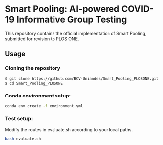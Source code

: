 # **Smart Pooling: AI-powered COVID-19 Informative Group Testing**

This repository contains the official implementation of Smart Pooling, submitted for revision to PLOS ONE.

## Usage
### Cloning the repository
```bash
$ git clone https://github.com/BCV-Uniandes/Smart_Pooling_PLOSONE.git
$ cd Smart_Pooling_PLOSONE
```
### Conda environment setup:
```bash
conda env create -f environment.yml
```
### Test setup:
Modify the routes in evaluate.sh according to your local paths. 
```bash
bash evaluate.sh
```

